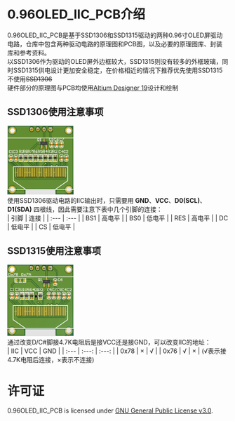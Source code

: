 # 0.96OLED_IIC_PCB介绍
0.96OLED_IIC_PCB是基于SSD1306和SSD1315驱动的两种0.96寸OLED屏驱动电路，仓库中包含两种驱动电路的原理图和PCB图，以及必要的原理图库、封装库和参考资料。  
以SSD1306作为驱动的OLED屏外边框较大，SSD1315则没有较多的外框玻璃，同时SSD1315供电设计更加安全稳定，在价格相近的情况下推荐优先使用SSD1315不使用~~SSD1306~~  
硬件部分的原理图与PCB均使用[Altium Designer 19](https://www.altium.com.cn/)设计和绘制
## SSD1306使用注意事项
<img src="https://github.com/EternalStarCHN/0.96OLED_IIC_PCB/blob/main/images/0.96OLED_SSD1306.PNG" width="30%" height="30%" alt="SSD1306的3D视图" left="50%"/><br/>
使用SSD1306驱动电路的IIC输出时，只需要用 **GND**、**VCC**、**D0(SCL)**、**D1(SDA)** 四根线，因此需要注意下表中几个引脚的连接：  
| 引脚 | 连接 |
| :--- | :--- |
| BS1 | 高电平 |
| BS0 | 低电平 |
| RES | 高电平 |
| DC | 低电平 |
| CS | 低电平 |
## SSD1315使用注意事项
<img src="https://github.com/EternalStarCHN/0.96OLED_IIC_PCB/blob/main/images/0.96OLED_SSD1315.PNG" width="30%" height="30%" alt="SSD1315的3D视图"/><br/> 
通过改变D/C#脚接4.7K电阻后是接VCC还是接GND，可以改变IIC的地址：  
| IIC | VCC | GND |
| :--- | :---: | :---: |
| 0x78 | × | √ |
| 0x76 | √ | × |
(√表示接4.7K电阻后连接，×表示不连接)
# 许可证
0.96OLED_IIC_PCB is licensed under [GNU General Public License v3.0](https://github.com/EternalStarCHN/0.96OLED_IIC_PCB/blob/main/LICENSE).

